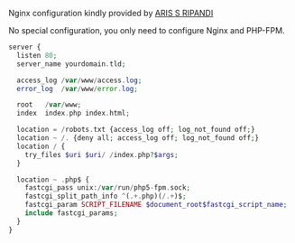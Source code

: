 Nginx configuration kindly provided by [ARIS S RIPANDI](https://irsa.me/)

No special configuration, you only need to configure Nginx and PHP-FPM.

```php
server {
  listen 80;
  server_name yourdomain.tld;

  access_log /var/www/access.log;
  error_log  /var/www/error.log;

  root   /var/www;
  index  index.php index.html;

  location = /robots.txt {access_log off; log_not_found off;}
  location ~ /. {deny all; access_log off; log_not_found off;}
  location / {
    try_files $uri $uri/ /index.php?$args;
  }

  location ~ .php$ {
    fastcgi_pass unix:/var/run/php5-fpm.sock;
    fastcgi_split_path_info ^(.+.php)(/.+)$;
    fastcgi_param SCRIPT_FILENAME $document_root$fastcgi_script_name;
    include fastcgi_params;
  }
}
```
